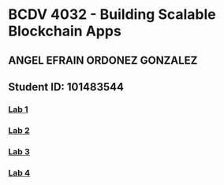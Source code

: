# BCDV 4032 - Building Scalable Blockchain Apps

## ANGEL EFRAIN ORDONEZ GONZALEZ

## Student ID: 101483544

### [Lab 1](https://github.com/angelogzz/BCDV-4032/blob/master/Lab1/Readme.md)

### [Lab 2](https://github.com/angelogzz/BCDV-4032/blob/master/Lab2/Readme.md)

### [Lab 3](https://github.com/angelogzz/BCDV-4032/blob/master/Lab3/Readme.md)

### [Lab 4](https://github.com/angelogzz/BCDV-4032/blob/master/Lab4/Readme.md)
